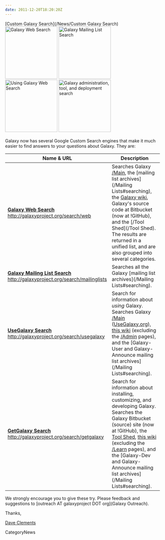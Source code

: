 ```yaml
---
date: 2011-12-20T18:20:20Z
---
```

<div class='newsItemHeader'>[Custom Galaxy Search](/News/Custom Galaxy Search)</div>

<div class='center'>
<a href='http://galaxyproject.org/search/web'><img src='/Images/Logos/GalaxyWebSearch.png' alt='Galaxy Web Search' width="170" /></a> <a href='http://galaxyproject.org/search/mailinglists'><img src='/Images/Logos/GalaxyMailingListSearch.png' alt='Galaxy Mailing List Search' width="170" /></a> <a href='http://galaxyproject.org/search/usegalaxy'><img src='/Images/Logos/UseGalaxySearch.png' alt='Using Galaxy Web Search' width="170" /></a> <a href='http://galaxyproject.org/search/getgalaxy'><img src='/Images/Logos/GetGalaxySearch.png' alt='Galaxy administration, tool, and deployment search' width="170" /></a>
</div>
<br />
Galaxy now has several Google Custom Search engines that make it much easier to find answers to your questions about Galaxy.  They are:

| Name & URL |  Description  | 
| ---------- | ------------ | 
| **[Galaxy Web Search](http://galaxyproject.org/search/web)**<br />http://galaxyproject.org/search/web |  Searches Galaxy [/Main](/Main), the [mailing list archives](/Mailing Lists#searching), the [Galaxy wiki](/FrontPage), Galaxy's source code at Bitbucket (now at !GitHub), and the [/Tool Shed](/Tool Shed).  The results are returned in a unified list, and are also grouped into several categories.  | 
| **[Galaxy Mailing List Search](http://galaxyproject.org/search/mailinglists)**<br />http://galaxyproject.org/search/mailinglists |  Searches all the Galaxy [mailing list archives](/Mailing Lists#searching).   | 
| **[UseGalaxy Search](http://galaxyproject.org/search/usegalaxy)**<br />http://galaxyproject.org/search/usegalaxy |  Search for information about *using* Galaxy.  Searches Galaxy [/Main](/Main) ([UseGalaxy.org](http://usegalaxy.org)), [this wiki](/Learn) (excluding the [/Admin](/Admin) pages), and the [Galaxy-User and Galaxy-Announce mailing list archives](/Mailing Lists#searching).  | 
| **[GetGalaxy Search](http://galaxyproject.org/search/getgalaxy)**<br />http://galaxyproject.org/search/getgalaxy |  Search for information about installing, customizing, and developing Galaxy.  Searches the Galaxy Bitbucket (source) site (now at !GitHub), the [Tool Shed](http://toolshed.g2.bx.psu.edu), [this wiki](/Admin) (excluding the [/Learn](/Learn) pages), and the [Galaxy-Dev and Galaxy-Announce mailing list archives](/Mailing Lists#searching).  | 

We strongly encourage you to give these try.  Please feedback and suggestions to [outreach AT galaxyproject DOT org](Galaxy Outreach).

Thanks,

[Dave Clements](/DaveClements)


CategoryNews
